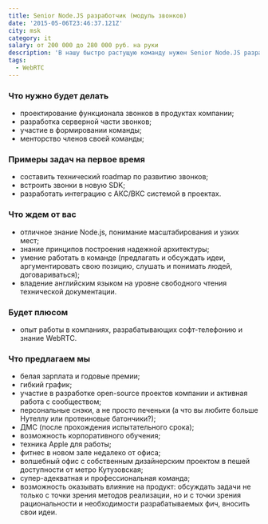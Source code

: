 ```yaml
---
title: Senior Node.JS разработчик (модуль звонков)
date: '2015-05-06T23:46:37.121Z'
city: msk
category: it
salary: от 200 000 до 280 000 руб. на руки
description: 'В нашу быстро растущую команду нужен Senior Node.JS разработчик на направление звонков нашей месседжинг платформы. Мы ищем человека, который войдет в VoIP-направление в нашей компании и будет готов вместе работать над его развитием. Зоны ответственности команды: весь функционал звонков нашего мессенджера и отдельных решений на его базе.'
tags:
  - WebRTC
---
```


### Что нужно будет делать

- проектирование функционала звонков в продуктах компании;
- разработка серверной части звонков;
- участие в формировании команды;
- менторство членов своей команды;

### Примеры задач на первое время

- составить технический roadmap по развитию звонков;
- встроить звонки в новую SDK;
- разработать интеграцию с АКС/ВКС системой в проектах.

### Что ждем от вас

- отличное знание Node.js, понимание масштабирования и узких мест;
- знание принципов построения надежной архитектуры;
- умение работать в команде (предлагать и обсуждать идеи, аргументировать свою позицию, слушать и понимать людей, договариваться);
- владение английским языком на уровне свободного чтения технической документации.

### Будет плюсом

- опыт работы в компаниях, разрабатывающих софт-телефонию и знание WebRTC.

### Что предлагаем мы

- белая зарплата и годовые премии;
- гибкий график;
- участие в разработке open-source проектов компании и активная работа с сообществом;
- персональные снэки, а не просто печеньки (а что вы любите больше Нутеллу или протеиновые батончики?);
- ДМС (после прохождения испытательного срока);
- возможность корпоративного обучения;
- техника Apple для работы;
- фитнес в новом зале недалеко от офиса;
- волшебный офис с собственным дизайнерским проектом в пешей доступности от метро Кутузовская;
- супер-адекватная и профессиональная команда;
- возможность оказывать влияние на продукт: обсуждать задачи не только с точки зрения методов реализации, но и с точки зрения рациональности и необходимости разрабатываемых фич, вносить свои идеи.
